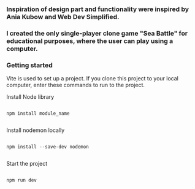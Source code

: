 ### Inspiration of design part and functionality were inspired by Ania Kubow and Web Dev Simplified.

### I created the only single-player clone game "Sea Battle" for educational purposes, where the user can play using a computer. 

### Getting started

Vite is used to set up a project. If you clone this project to your local computer, enter these commands to run to the project.

Install Node library

```npm

npm install module_name


```

Install nodemon locally

```

npm install --save-dev nodemon


```

Start the project

```npm

npm run dev

```

